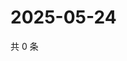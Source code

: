 # 2025-05-24

共 0 条

<!-- BEGIN ZHIHUQUESTIONS -->
<!-- 最后更新时间 Sat May 24 2025 11:33:06 GMT+0800 (China Standard Time) -->

<!-- END ZHIHUQUESTIONS -->
